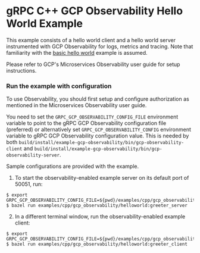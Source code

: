 # gRPC C++ GCP Observability Hello World Example

This example consists of a hello world client and a hello world server instrumented with GCP Observability for logs, metrics and tracing. Note that familiarity with the [basic hello world][] example is assumed.

Please refer to GCP's Microservices Observability user guide for setup 
instructions.

[basic hello world]: https://grpc.io/docs/languages/cpp/quickstart

### Run the example with configuration

To use Observability, you should first setup and configure authorization as mentioned in the Microservices Observability user guide. 

You need to set the `GRPC_GCP_OBSERVABILITY_CONFIG_FILE` environment variable to point to the gRPC GCP Observability configuration file (preferred) or alternatively set `GRPC_GCP_OBSERVABILITY_CONFIG` environment variable to gRPC GCP Observability configuration value. This is needed by both
`build/install/example-gcp-observability/bin/gcp-observability-client` and
`build/install/example-gcp-observability/bin/gcp-observability-server`.

Sample configurations are provided with the example.

1. To start the observability-enabled example server on its default port of 50051, run:
```
$ export GRPC_GCP_OBSERVABILITY_CONFIG_FILE=${pwd}/examples/cpp/gcp_observability/helloworld/server_config.json
$ bazel run examples/cpp/gcp_observability/helloworld:greeter_server
```

2. In a different terminal window, run the observability-enabled example client:
```
$ export GRPC_GCP_OBSERVABILITY_CONFIG_FILE=${pwd}/examples/cpp/gcp_observability/helloworld/client_config.json
$ bazel run examples/cpp/gcp_observability/helloworld:greeter_client
```
